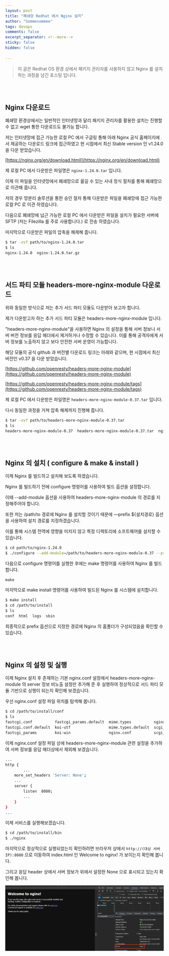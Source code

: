 ```yaml
---
layout: post
title: "폐쇄망 Redhat 에서 Nginx 설치"
author: "Sommesommee"
tags: devops
comments: false
excerpt_separator: <!--more-->
sticky: false
hidden: false

---
```


> 이 글은 Redhat OS 환경 상에서  패키지 관리자를 사용하지 않고 Nginx 를 설치하는 과정을 남긴 포스팅 입니다.
>

<br/>

<br/>

<!--more-->

## Nginx 다운로드

폐쇄망 환경상에서는 일반적인 인터넷망과 달리 패키지 관리자를 활용한 설치는 진행할 수 없고 wget 통한 다운로드도 불가능 합니다.

저는 인터넷망에 접근 가능한 로컬 PC 에서 구글링 통해 아래 Nginx 공식 홈페이지에서 제공하는 다운로드 링크에 접근하였고 현 시점에서 최신 Stable version 인 v1.24.0 을 다운 받았습니다.

[https://nginx.org/en/download.htmll](https://nginx.org/en/download.html)

제 로컬 PC 에서 다운받은 파일명은 `nginx-1.24.0.tar` 입니다.

이제 이 파일을 인터넷망에서 폐쇄망으로 옮길 수 있는 사내 정식 절차를 통해 폐쇄망으로 이관해 줍니다.

저의 경우 망분리 솔루션을 통한 승인 절차 통해 다운받은 파일을 폐쇄망에 접근 가능한 로컬 PC 로 이관 하였습니다.

다음으로 폐쇄망에 넙근 가능한 로컬 PC 에서  다운받은 파일을 설치가 필요한 서버에 SFTP (저는 Filezilla 를 주로 사용합니다.) 로 전송 하였습니다.

마지막으로 다운받은 파일의 압축을 해제해 줍니다.

```bash
$ tar -xvf path/to/nginx-1.24.0.tar
$ ls
nginx-1.24.0  nginx-1.24.0.tar.gz
```

<br/>

<br/>

## 서드 파티 모듈 headers-more-nginx-module 다운로드

위와 동일한 방식으로 저는 추가 서드 파티 모듈도 다운받아 보고자 합니다.

제가 다운받고자 하는 추가 서드 파티 모듈은 headers-more-nginx-module 입니다.

"headers-more-nginx-module"을 사용하면 Nginx 의 설정을 통해 서버 정보나 서버 버전 정보를 응답 헤더에서 제거하거나 수정할 수 있습니다. 이를 통해 공격자에게 서버 정보를 노출하지 않고 보다 안전한 서버 운영이 가능합니다.

해당 모듈의 공식 github 과 버전별 다운로드 링크는 아래와 같으며, 현 시점에서 최신 버전인 v0.37 을 다운 받았습니다.

[https://github.com/openresty/headers-more-nginx-module](https://github.com/openresty/headers-more-nginx-module)

[https://github.com/openresty/headers-more-nginx-module/tags](https://github.com/openresty/headers-more-nginx-module/tags)

제 로컬 PC 에서 다운받은 파일명은 `headers-more-nginx-module-0.37.tar` 입니다.

다시 동일한 과정을 거쳐 압축 해제까지 진행해 줍니다.

 ```bash
 $ tar -xvf path/to/headers-more-nginx-module-0.37.tar
 $ ls
 headers-more-nginx-module-0.37  headers-more-nginx-module-0.37.tar  nginx-1.24.0  nginx-1.24.0.tar.gz
 ```

<br/>

<br/>

## Nginx 의 설치 ( configure & make & install )

이제 Nginx 를 빌드하고 설치해 보도록 하겠습니다.

Nginx 를 빌드하기 전에 configure 명령어를 사용하여 빌드 옵션을 설정합니다. 

이때 --add-module 옵션을 사용하여 headers-more-nginx-module 의 경로를 지정해주어야 합니다.

또한 저는 /path/to 경로에 Nginx 를 설치할 것이기 때문에 —prefix ${설치경로} 옵션을 사용하여 설치 경로를 지정하겠습니다.

이를 통해 시스템 전역에 영향을 미치지 않고 특정 디렉토리에 소프트웨어를 설치할 수 있습니다.

```bash
$ cd path/to/nginx-1.24.0
$ ./configure --add-module=/path/to/headers-more-nginx-module-0.37 --prefix=/path/to/install
```

다음으로 configure 명령어를 실행한 후에는 make 명령어를 사용하여 Nginx 를 빌드합니다.

```
make
```

마지막으로 make install 명령어를 사용하여 빌드된 Nginx 를 시스템에 설치합니다.

```bash
$ make install
$ cd /path/to/install
$ ls
conf  html  logs  sbin
```

최종적으로 prefix 옵션으로 지정한 경로에  Nginx 의 홈폴더가 구성되었음을 확인할 수 있습니다.

<br/>

<br/>

## Nginx 의 설정 및 실행

이제 Nginx 설치 후 존재하는 기본 nginx.conf 설정에서  headers-more-nginx-module  의 server 정보 비노출 설정만 추가해 준 후 실행하여 정상적으로 서드 파티 모듈 기반으로 싱행이 되는지 확인해 보겠습니다.

우선 nginx.conf 설정 파일 위치를 탐색해 봅니다.

```bash
$ cd /path/to/install/conf
$ ls
fastcgi.conf          fastcgi_params.default  mime.types          nginx.conf.default   uwsgi_params
fastcgi.conf.default  koi-utf                 mime.types.default  scgi_params          uwsgi_params.default
fastcgi_params        koi-win                 nginx.conf          scgi_params.default  win-utf
```

이제 nginx.conf 설정 파일 상에 headers-more-nginx-module 관련 설정을 추가하여 서버 정보를 응답 헤더상에서 제외해 보겠습니다.

```bash
...
http {
		...
    more_set_headers 'Server: None';
    ...
    server {
    	listen	8080;
    	...
    }
}
...
```

이제 서비스를 실행해보겠습니다.

```bash
$ cd /path/to/install/bin
$ ./nginx
```

마지막으로 정상적으로 실행되었는지 확인하려면 브라우저 상에서  `http://(대상 서버 IP):8080` 으로 이동하여 index.html 인 Welcome to nginx! 가 보이는지 확인해 봅니다.

그리고 응답 header 상에서 서버 정보가 위에서 설정한 None 으로 표시되고 있는지 확인해 봅니다.

![대체 텍스트](https://github.com/sommesommee/sommesommee.github.io/blob/master/_images/image_20240330.png?raw=true)

<br/>

<br/>
